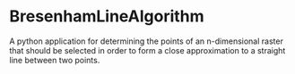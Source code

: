 # BresenhamLineAlgorithm
A python application for determining the points of an n-dimensional raster that should be selected in order to form a close approximation to a straight line between two points.
